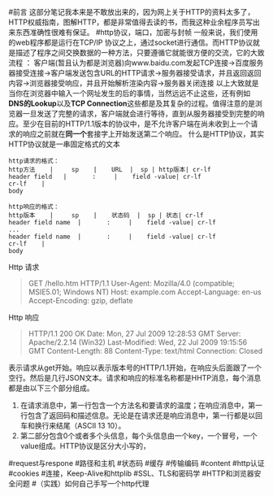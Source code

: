 #前言
这部分笔记我本来是不敢放出来的，因为网上关于HTTP的资料太多了，HTTP权威指南，图解HTTP，都是非常值得去读的书，而我这种业余程序员写出来东西准确性很难有保证。
#http协议，端口，加密与封帧
一般来说，我们使用的web程序都是运行在TCP/IP  协议之上，通过socket进行通信。而HTTP协议就是描述了程序之间交换数据的一种方法，只要遵循它就能很方便的交流，它的大致流程 ：
客户端(暂且认为都是浏览器)向www.baidu.com发起TCP连接->百度服务器接受连接->客户端发送包含URL的HTTP请求->服务器接受请求，并且返回返回内容->浏览器接受响应，并且开始解析渲染内容->服务器关闭连接
以上大致就是当你在浏览器中输入一个网址发生的后的事情，当然远远不止这些，还有例如**DNS的Lookup**以及**TCP Connection**这些都是及其复杂的过程。值得注意的是浏览器一旦发送了完整的请求，客户端就会进行等待，直到从服务器接受到完整的响应。至少在目前的HTTP/1.1版本的协议中，是不允许客户端在尚未收到上一个请求的响应之前就在**同一个**套接字上开始发送第二个响应。
什么是HTTP协议，其实HTTP协议就是一串固定格式的文本
```table
http请求的格式：
http方法    |     sp    |    URL  |  sp | http版本| cr-lf
header field   |       :     |    field -value| cr-lf
cr-lf    |
body     
```

```table
http响应的格式：
http版本    |     sp    |    状态码  |  sp | 状态| cr-lf
header field name  |       :     |    field -value| cr-lf
...
header field name  |       :     |    field -value| cr-lf
cr-lf    |
body     
```
Http 请求
>GET /hello.htm HTTP/1.1
User-Agent: Mozilla/4.0 (compatible; MSIE5.01; Windows NT)
Host: example.com
Accept-Language: en-us
Accept-Encoding: gzip, deflate

Http 响应
> HTTP/1.1 200 OK
Date: Mon, 27 Jul 2009 12:28:53 GMT
Server: Apache/2.2.14 (Win32)
Last-Modified: Wed, 22 Jul 2009 19:15:56 GMT
Content-Length: 88
Content-Type: text/html
Connection: Closed

表示请求从get开始。响应以表示版本号的HTTP/1.1开始，在响应头后面跟了一个空行。然后是几行JSON文本。请求和响应的标准名称都是HHTP消息，每个消息都是由以下三个部分组成。
1. 在请求消息中，第一行包含一个方法名和要请求的温度；在响应消息中，第一行包含了返回码和描述信息。无论是在请求还是响应消息中，第一行都是以回车和换行来结尾（ASCII 13 10）。
2. 第二部分包含0个或者多个头信息，每个头信息由一个key，一个冒号，一个value组成。HTTP协议是区分大小写的，



#request与respone
#路径和主机
#状态码
#缓存
#传输编码
#content
#http认证
#cookies
#连接，Keep-Alive和httplib
#SSL、TLS和密码学
#HTTP和浏览器安全问题
#（实践）如何自己手写一个http代理